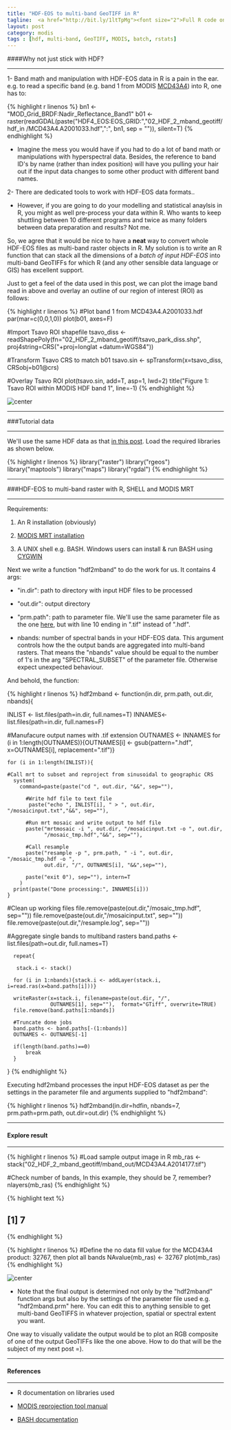 ```yaml
---
title: "HDF-EOS to multi-band GeoTIFF in R"
tagline:  <a href="http://bit.ly/1ltTpMg"><font size="2">Full R code on github</font></a> 
layout: post
category: modis
tags : [hdf, multi-band, GeoTIFF, MODIS, batch, rstats]
---
```



####Why not just stick with HDF?

***  

1- Band math and manipulation with HDF-EOS data in R is a pain in the ear. e.g.
to read a specific band (e.g. band 1 from MODIS  [MCD43A4](http://bit.ly/1uOoLwT)) into R, one has to:


{% highlight r linenos %}
bn1 <- "MOD_Grid_BRDF:Nadir_Reflectance_Band1"
b01 <- raster(readGDAL(paste("HDF4_EOS:EOS_GRID:","02_HDF_2_mband_geotiff/hdf_in /MCD43A4.A2001033.hdf",":", bn1, sep = "")), silent=T)
{% endhighlight %}

- Imagine the mess you would have if you had to do
a lot of band math or manipulations with hyperspectral data. Besides, the reference
to band ID's by name (rather than index position) will have you pulling your hair 
out if the input data changes to some other product with different band names.

2- There are dedicated tools to work with HDF-EOS data formats..

- However, if you are going to do your modelling and statistical anaylsis in R, 
you might as well pre-process your data within R. Who wants to keep shuttling 
between 10 different programs and twice as many folders between data preparation
and results? Not me.  

So, we agree that it would be nice to have a <b>neat</b> way to convert whole HDF-EOS 
files as multi-band raster objects in R. My solution is to write an R function that 
can stack all the dimensions of a <i>batch of input HDF-EOS</i> into multi-band 
GeoTIFFs for which R (and any other sensible data language or GIS) has excellent 
support.

Just to get a feel of the data used in this post, we can plot the image band read in above and overlay 
an outline of our region of interest (ROI) as follows:


{% highlight r linenos %}
#Plot band 1 from MCD43A4.A2001033.hdf
par(mar=c(0,0,1,0))
plot(b01, axes=F)

#Import Tsavo ROI shapefile
tsavo_diss <- readShapePoly(fn="02_HDF_2_mband_geotiff/tsavo_park_diss.shp", 
                proj4string=CRS("+proj=longlat +datum=WGS84"))

#Transform Tsavo CRS to match b01
tsavo.sin <- spTransform(x=tsavo_diss, CRSobj=b01@crs)

#Overlay Tsavo ROI
plot(tsavo.sin, add=T, asp=1, lwd=2)
title("Figure 1: Tsavo ROI within MODIS HDF band 1", line=-1)
{% endhighlight %}

![center](/post_figures/2014-08-27-HDF_to_multi-band_geotiff/unnamed-chunk-2-1.png) 

***

###Tutorial data

***
We'll use the same HDF data as that [in this post](http://bit.ly/1ozvxl9).
Load the required libraries as shown below.


{% highlight r linenos %}
library("raster")
library("rgeos")
library("maptools")
library("maps")
library("rgdal")
{% endhighlight %}

***

###HDF-EOS to multi-band raster with R, SHELL and MODIS MRT

***

Requirements:

  1. An R installation (obviously)
  
  2. [MODIS MRT installation](http://bit.ly/1u4oG9W)
  
  3. A UNIX shell e.g. BASH. Windows users can install & run BASH using [CYGWIN](https://www.cygwin.com/)  
  
Next we write a function "hdf2mband" to do the work for us. It contains 4 args: 

 - "in.dir": path to directory with input HDF files to be processed
 
 - "out.dir": output directory
 
 - "prm.path": path to parameter file. We'll use the same parameter file as the 
 one [here](http://bit.ly/1lwoaAl), but with line 10 ending in ".tif" instead of ".hdf".
 
- nbands: number of spectral bands in your HDF-EOS data. This argument controls 
how the the output bands are aggregated into multi-band rasters. That means the "nbands" 
value should be equal to the number of 1's in the arg "SPECTRAL_SUBSET" of the 
parameter file. Otherwise expect unexpected behaviour.
 
And behold, the function:

{% highlight r linenos %}
hdf2mband <- function(in.dir, prm.path, out.dir, nbands){
  
  INLIST <- list.files(path=in.dir, full.names=T)
  INNAMES<- list.files(path=in.dir, full.names=F)
  
  #Manufacure output names with .tif extension
  OUTNAMES <- INNAMES
  for (i in 1:length(OUTNAMES)){OUTNAMES[i] <- gsub(pattern=".hdf", x=OUTNAMES[i], replacement=".tif")}
  
    for (i in 1:length(INLIST)){
      
    #Call mrt to subset and reproject from sinusoidal to geographic CRS
      system(
        command=paste(paste("cd ", out.dir, "&&", sep=""),
                      
          #Write hdf file to text file
           paste("echo ", INLIST[i], " > ", out.dir, "/mosaicinput.txt","&&", sep=""),
                      
          #Run mrt mosaic and write output to hdf file
          paste("mrtmosaic -i ", out.dir, "/mosaicinput.txt -o ", out.dir, 
                "/mosaic_tmp.hdf","&&", sep=""),
                      
          #Call resample 
          paste("resample -p ", prm.path, " -i ", out.dir, "/mosaic_tmp.hdf -o ", 
                out.dir, "/", OUTNAMES[i], "&&",sep=""),
                      
          paste("exit 0"), sep=""), intern=T
        )
      print(paste("Done processing:", INNAMES[i]))
    }
  
  #Clean up working files
  file.remove(paste(out.dir,"/mosaic_tmp.hdf", sep=""))
  file.remove(paste(out.dir,"/mosaicinput.txt", sep=""))
  file.remove(paste(out.dir,"/resample.log", sep=""))
    
  #Aggregate single bands to multiband rasters
  band.paths <- list.files(path=out.dir, full.names=T)
  
      repeat{
        
       stack.i <- stack()
        
      for (i in 1:nbands){stack.i <- addLayer(stack.i, i=read.ras(x=band.paths[i]))}
        
      writeRaster(x=stack.i, filename=paste(out.dir, "/", 
                  OUTNAMES[1], sep=""),  format="GTiff", overwrite=TRUE)
      file.remove(band.paths[1:nbands])
        
      #Truncate done jobs
      band.paths <- band.paths[-(1:nbands)]
      OUTNAMES <- OUTNAMES[-1]
        
      if(length(band.paths)==0)
          break
      }
}
{% endhighlight %}

Executing hdf2mband processes the input HDF-EOS dataset as per the settings in the 
parameter file and arguments supplied to "hdf2mband":




{% highlight r linenos %}
hdf2mband(in.dir=hdfin, nbands=7, prm.path=prm.path, out.dir=out.dir)
{% endhighlight %}
***

#### Explore result

***

{% highlight r linenos %}
#Load sample output image in R
mb_ras <- stack("02_HDF_2_mband_geotiff/mband_out/MCD43A4.A2014177.tif")

#Check number of bands, In this example, they should be 7, remember?
nlayers(mb_ras)
{% endhighlight %}



{% highlight text %}
## [1] 7
{% endhighlight %}



{% highlight r linenos %}
#Define the no data fill value for the MCD43A4 product: 32767, then plot all bands
NAvalue(mb_ras) <- 32767
plot(mb_ras)
{% endhighlight %}

![center](/post_figures/2014-08-27-HDF_to_multi-band_geotiff/unnamed-chunk-7-1.png) 

- Note that the final output is determined not only by the "hdf2mband" function args 
but also by the settings of the parameter file used e.g. "hdf2mband.prm" here. You 
can edit this to anything sensible to get multi-band GeoTIFFS in whatever projection, spatial or spectral extent you want.

One way to visually validate the output would be to plot an RGB composite of one 
of the output GeoTIFFs like the one above. How to do that will be the subject of 
my next post =).

***

#### References

***
- R documentation on libraries used

- [MODIS reprojection tool manual](http://bit.ly/1wwLHWp)

- [BASH documentation](http://bit.ly/1zyo2RG)
